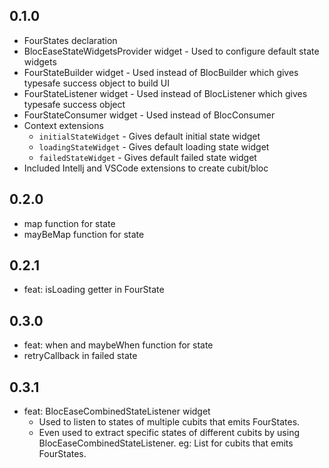 ## 0.1.0
- FourStates declaration
- BlocEaseStateWidgetsProvider widget - Used to configure default state widgets
- FourStateBuilder widget - Used instead of BlocBuilder which gives typesafe success object to build UI
- FourStateListener widget - Used instead of BlocListener which gives typesafe success object
- FourStateConsumer widget - Used instead of BlocConsumer
- Context extensions
  - `initialStateWidget` - Gives default initial state widget
  - `loadingStateWidget` - Gives default loading state widget
  - `failedStateWidget` - Gives default failed state widget
- Included Intellj and VSCode extensions to create cubit/bloc

## 0.2.0
- map function for state
- mayBeMap function for state

## 0.2.1
- feat: isLoading getter in FourState

## 0.3.0
- feat: when and maybeWhen function for state
- retryCallback in failed state

## 0.3.1
- feat: BlocEaseCombinedStateListener widget 
  - Used to listen to states of multiple cubits that emits FourStates.
  - Even used to extract specific states of different cubits by using BlocEaseCombinedStateListener<SucceedState>. eg: List<SucceedState> for cubits that emits FourStates.